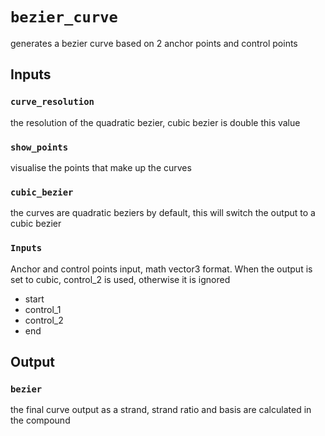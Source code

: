 # `bezier_curve`
generates a bezier curve based on 2 anchor points and control points

## Inputs

### `curve_resolution`
the resolution of the quadratic bezier, cubic bezier is double this value

### `show_points`
visualise the points that make up the curves

### `cubic_bezier`
the curves are quadratic beziers by default, this will switch the output to a cubic bezier

### `Inputs`
Anchor and control points input, math vector3 format.  When the output is set to cubic, control_2 is used, otherwise it is ignored
* start
* control_1
* control_2
* end

## Output

### `bezier`
the final curve output as a strand, strand ratio and basis are calculated in the compound





